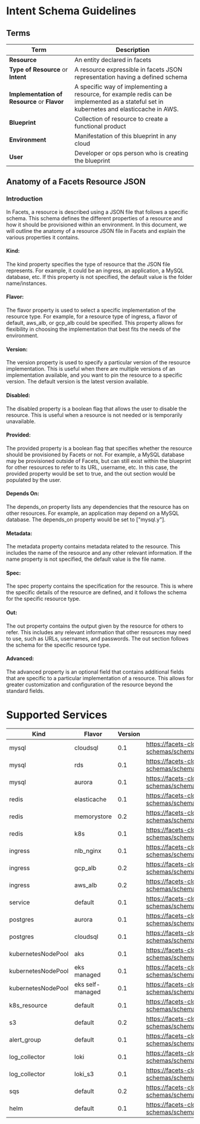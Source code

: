 # Intent Schema Guidelines

## Terms

| Term                                         | Description                                                                                                                              |
|----------------------------------------------|------------------------------------------------------------------------------------------------------------------------------------------|
| **Resource**                                 | An entity declared in facets                                                                                                             |
| **Type of Resource** or **Intent**           | A resource expressible in facets JSON representation having a defined schema                                                             |
| **Implementation of Resource** or **Flavor** | A specific way of implementing a resource, for example redis can be implemented as a stateful set in kubernetes and elasticcache in AWS. |
| **Blueprint**                                | Collection of resource to create a functional product                                                                                    |
| **Environment**                              | Manifestation of this blueprint in any cloud                                                                                             |
| **User**                                     | Developer or ops person who is creating the blueprint                                                                                    |

## Anatomy of a Facets Resource JSON

### Introduction
In Facets, a resource is described using a JSON file that follows a specific schema. This schema defines the different properties of a resource and how it should be provisioned within an environment. In this document, we will outline the anatomy of a resource JSON file in Facets and explain the various properties it contains.

#### Kind:
The kind property specifies the type of resource that the JSON file represents. For example, it could be an ingress, an application, a MySQL database, etc. If this property is not specified, the default value is the folder name/instances.

#### Flavor:
The flavor property is used to select a specific implementation of the resource type. For example, for a resource type of ingress, a flavor of default, aws_alb, or gcp_alb could be specified. This property allows for flexibility in choosing the implementation that best fits the needs of the environment.

#### Version:
The version property is used to specify a particular version of the resource implementation. This is useful when there are multiple versions of an implementation available, and you want to pin the resource to a specific version. The default version is the latest version available.

#### Disabled:
The disabled property is a boolean flag that allows the user to disable the resource. This is useful when a resource is not needed or is temporarily unavailable.

#### Provided:
The provided property is a boolean flag that specifies whether the resource should be provisioned by Facets or not. For example, a MySQL database may be provisioned outside of Facets, but can still exist within the blueprint for other resources to refer to its URL, username, etc. In this case, the provided property would be set to true, and the out section would be populated by the user.

#### Depends On:
The depends_on property lists any dependencies that the resource has on other resources. For example, an application may depend on a MySQL database. The depends_on property would be set to ["mysql.y"].

#### Metadata:
The metadata property contains metadata related to the resource. This includes the name of the resource and any other relevant information. If the name property is not specified, the default value is the file name.

#### Spec:
The spec property contains the specification for the resource. This is where the specific details of the resource are defined, and it follows the schema for the specific resource type.

#### Out:
The out property contains the output given by the resource for others to refer. This includes any relevant information that other resources may need to use, such as URLs, usernames, and passwords. The out section follows the schema for the specific resource type.

#### Advanced:
The advanced property is an optional field that contains additional fields that are specific to a particular implementation of a resource. This allows for greater customization and configuration of the resource beyond the standard fields.

# Supported Services

| Kind               | Flavor           | Version | Schema                                                                                        | Sample                                                       | Readme                                                  |
|--------------------|------------------|---------|-----------------------------------------------------------------------------------------------|--------------------------------------------------------------|---------------------------------------------------------|
| mysql              | cloudsql         | 0.1     | https://facets-cloud.github.io/facets-schemas/schemas/mysql/mysql.schema.json                 | [Sample](schemas/mysql/mysql.cloudsql.sample.json)           | [Readme](schemas/mysql/mysql.cloudsql.schema.md)        |
| mysql              | rds              | 0.1     | https://facets-cloud.github.io/facets-schemas/schemas/mysql/mysql.schema.json                 | [Sample](schemas/mysql/mysql.aurora.sample.json)             | [Readme](schemas/mysql/mysql.aurora.schema.md)          |
| mysql              | aurora           | 0.1     | https://facets-cloud.github.io/facets-schemas/schemas/mysql/mysql.schema.json                 | [Sample](schemas/mysql/mysql.rds.sample.json)                | [Readme](schemas/mysql/mysql.rds.schema.md)             |
| redis              | elasticache      | 0.1     | https://facets-cloud.github.io/facets-schemas/schemas/redis/redis.schema.json                 | [Sample](schemas/redis/sample.json)                          | [Readme](schemas/redis/README.md)                       |
| redis              | memorystore      | 0.2     | https://facets-cloud.github.io/facets-schemas/schemas/redis/redis.schema.json                 | [Sample](schemas/redis/sample.json)                          | [Readme](schemas/redis/README.md)                       |
| redis              | k8s              | 0.1     | https://facets-cloud.github.io/facets-schemas/schemas/redis/redis.schema.json                 | [Sample](schemas/redis/sample.json)                          | [Readme](schemas/redis/README.md)                       |
| ingress            | nlb_nginx        | 0.1     | https://facets-cloud.github.io/facets-schemas/schemas/ingress/loadbalancer.schema.json        | [Sample](schemas/loadbalancer/ingress.nlb_nginx.sample.json) | [Readme](schemas/loadbalancer/ingress.schema.md)        |
| ingress            | gcp_alb          | 0.2     | https://facets-cloud.github.io/facets-schemas/schemas/ingress/loadbalancer.schema.json        | [Sample](schemas/loadbalancer/ingress.gcp_alb.sample.json)   | [Readme](schemas/loadbalancer/ingress.schema.md)        |
| ingress            | aws_alb          | 0.2     | https://facets-cloud.github.io/facets-schemas/schemas/ingress/loadbalancer.schema.json        | [Sample](schemas/loadbalancer/ingress.aws_alb.sample.json)   | [Readme](schemas/loadbalancer/ingress.schema.md)        |
| service            | default          | 0.1     | https://facets-cloud.github.io/facets-schemas/schemas/service/service.schema.json             | [Sample](schemas/service/main.json)                          | [Readme](schemas/service/service.schema.md)             |
| postgres           | aurora           | 0.1     | https://facets-cloud.github.io/facets-schemas/schemas/postgres/postgres.schema.json           | [Sample](schemas/postgres/postgres.aurora.sample.json)       | [Readme](schemas/postgres/postgres.aurora.md)           |
| postgres           | cloudsql         | 0.1     | https://facets-cloud.github.io/facets-schemas/schemas/postgres/postgres.schema.json           | [Sample](schemas/postgres/postgres.cloudsql.sample.json)     | [Readme](schemas/postgres/postgres.cloudsql.md)         |
| kubernetesNodePool | aks              | 0.1     | https://facets-cloud.github.io/facets-schemas/schemas/nodepool/nodepool.schema.json           | [Sample](schemas/nodepool/nodepool.aks.sample.json)          | [Readme](schemas/nodepool/nodepool.schema.md)           |
| kubernetesNodePool | eks managed      | 0.1     | https://facets-cloud.github.io/facets-schemas/schemas/nodepool/nodepool.schema.json           | [Sample](schemas/nodepool/nodepool.eks-managed.sample.json)  | [Readme](schemas/nodepool/nodepool.schema.md)           |
| kubernetesNodePool | eks self-managed | 0.1     | https://facets-cloud.github.io/facets-schemas/schemas/nodepool/nodepool.schema.json           | [Sample](schemas/nodepool/nodepool.self-managed.sample.json) | [Readme](schemas/nodepool/nodepool.schema.md)           |
| k8s_resource       | default          | 0.1     | https://facets-cloud.github.io/facets-schemas/schemas/k8s_resource/k8s_resource.schema.json   | [Sample](schemas/k8s_resource/sample.json)                   | [Readme](schemas/k8s_resource/README.md)                |
| s3                 | default          | 0.2     | https://facets-cloud.github.io/facets-schemas/schemas/s3/s3.schema.json                       | [Sample](schemas/s3/s3.sample.json)                          | [Readme](schemas/s3/s3.schema.md)                       |
| alert_group        | default          | 0.1     | https://facets-cloud.github.io/facets-schemas/schemas/alert_group/alert-group.schema.json     | [Sample](schemas/alert_group/sample.json)                    | [Readme](schemas/alert_group/README.md)                 |
| log_collector      | loki             | 0.1     | https://facets-cloud.github.io/facets-schemas/schemas/log_collector/log-collector.schema.json | [Sample](schemas/log_collector/loki-sample.json)             | [Readme](schemas/log_collector/README.md)               |
| log_collector      | loki_s3          | 0.1     | https://facets-cloud.github.io/facets-schemas/schemas/log_collector/log-collector.schema.json | [Sample](schemas/log_collector/loki-s3-sample.json)          | [Readme](schemas/log_collector/README.md)               |
| sqs                | default          | 0.2     | https://facets-cloud.github.io/facets-schemas/schemas/sqs/sqs.schema.json                     | [Sample](schemas/sqs/sqs.sample.json)                        | [Readme](schemas/sqs/README.md)                         |
| helm               | default          | 0.1     | https://facets-cloud.github.io/facets-schemas/schemas/helm/helm.schema.json                   | [Sample](schemas/helm/sample.json)                           | [Readme](schemas/helm/README.md)                        |
